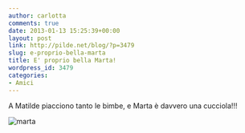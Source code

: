 ```yaml
---
author: carlotta
comments: true
date: 2013-01-13 15:25:39+00:00
layout: post
link: http://pilde.net/blog/?p=3479
slug: e-proprio-bella-marta
title: E' proprio bella Marta!
wordpress_id: 3479
categories:
- Amici
---
```


A Matilde piacciono tanto le bimbe, e Marta è davvero una cucciola!!!

![marta]({{baseurl}}/uploads/2013/01/marta.jpg)



